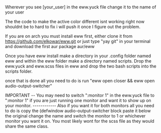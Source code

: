 Wherever you see [your_user] in the eww.yuck file change it to the name of your user

The the code to make the active color different isnt working right now shouldnt be to hard to fix i will push it once I figure out the problem.

If you are on arch you must install eww first, either clone it from https://github.com/elkowar/eww.git or just type "yay git" in your terminal and download the first aur package aur/eww

Once you have eww install make a directory in your .config folder named eww and within the eww folder make a directory named scripts. Drop the eww.yuck and eww.scss files in eww and drop the two bash scripts into the scripts folder.

once that is done all you need to do is run "eww open closer && eww open audio-output-switcher"

IMPORTANT -- You may need to switch ":monitor 1" in the eww.yuck file to ":monitor 1" if you are just running one monitor and want it to show up on your monitor.
------------ Also if you want it for both monitors all you need to do is copy the (defwindow audio-output-switcher block paste it below the original change the name and switch the monitor to 1 or whichever monitor you want it on. You most likely wont for the scss file as they would share the same class.

